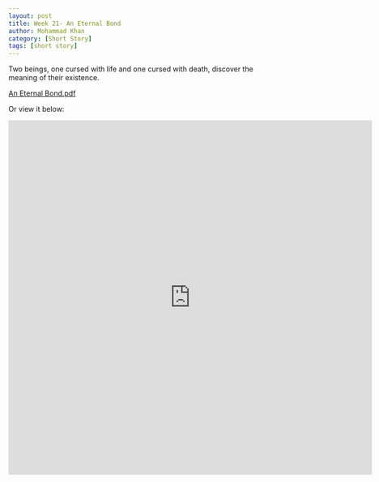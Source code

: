 ```yaml
---
layout: post
title: Week 21- An Eternal Bond
author: Mohammad Khan
category: [Short Story]
tags: [short story]
---
```

Two beings, one cursed with life and one cursed with death, discover the meaning of their existence.




<p><a href="https://drive.google.com/file/d/1F2p9pU7tBrMzrqjnbDh75dUB618VML-l/view?usp=sharing">
An Eternal Bond.pdf</a></p>

Or view it below: 
<!-- <embed src="https://drive.google.com/file/d/1F2p9pU7tBrMzrqjnbDh75dUB618VML-l/view?usp=sharing" width="800px" height="2100px" /> -->
<iframe
src="https://drive.google.com/file/d/1F2p9pU7tBrMzrqjnbDh75dUB618VML-l/view?usp=sharing&embedded=true"
style="width:718px; height:700px;" frameborder="0"></iframe>

